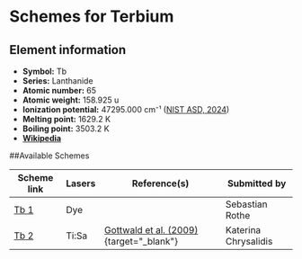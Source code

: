 # Schemes for Terbium

## Element information

- **Symbol:** Tb
- **Series:** Lanthanide
- **Atomic number:** 65
- **Atomic weight:** 158.925 u
- **Ionization potential:**  47295.000 cm⁻¹ ([NIST ASD, 2024](https://www.nist.gov/pml/atomic-spectra-database))
- **Melting point:** 1629.2 K
- **Boiling point:** 3503.2 K
- [**Wikipedia**](https://en.wikipedia.org/wiki/Terbium)

##Available Schemes

|       Scheme link       | Lasers |                                 Reference(s)                                 |     Submitted by     |
| ----------------------- | ------ | ---------------------------------------------------------------------------- | -------------------- |
| [Tb 1](../tb/tb-001.md) | Dye    |                                                                              | Sebastian Rothe      |
| [Tb 2](../tb/tb-002.md) | Ti:Sa  | [Gottwald et al. (2009)](https://doi.org/10.1063/1.3115590){target="_blank"} | Katerina Chrysalidis |
